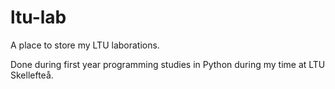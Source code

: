 # ltu-lab
A place to store my LTU laborations.

Done during first year programming studies in Python during my time at LTU Skellefteå.
